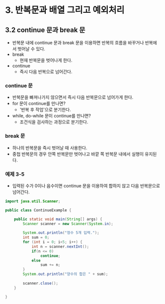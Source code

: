 # 3. 반복문과 배열 그리고 예외처리

## 3.2 continue 문과 break 문

* 반복문 내에 continue 문과 break 문을 이용하면 반복의 흐름을 바꾸거나 반복에서 벗어날 수 있다.
* break
  * 현재 반복문을 벗어나게 한다.
* continue
  * 즉시 다음 반복으로 넘어간다.

### continue 문

* 반복문을 빠져나가지 않으면서 즉시 다음 반복문으로 넘어가게 한다.
* for 문이 continue를 만나면?
  * '반복 후 작업'으로 분기한다.
* while, do-while 문이 continue를 만나면?
  * 조건식을 검사하는 과정으로 분기한다.

### break 문 

* 하나의 반복문을 즉시 벗어날 때 사용한다.
* 중첩 반복문의 경우 안쪽 반복문만 벗어나고 바깥 쪽 반복문 내에서 실행이 유지된다.

### 예제 3-5

* 입력된 수가 0이나 음수이면 continue 문을 이용하여 합하지 않고 다음 반복문으로 넘어간다.

```java
import java.util.Scanner;

public class ContinueExample {

	public static void main(String[] args) {
		Scanner scanner = new Scanner(System.in);
		
		System.out.println("정수 5개 입력.");
		int sum = 0;
		for (int i = 0; i<5; i++) {
			int n = scanner.nextInt();
			if(n <= 0)
				continue;
			else
				sum += n;
		}
		System.out.println("양수의 합은 " + sum);
		
		scanner.close();
	}

}

```

